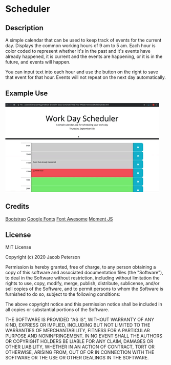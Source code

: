 # Scheduler

## Description

A simple calendar that can be used to keep track of events for the current day. Displays the common working hours of 9 am to 5 am. Each hour is color coded to represent whether it's in the past and it's events have already happened, it is current and the events are happening, or it is in the future, and events will happen.

You can input text into each hour and use the button on the right to save that event for that hour. Events will not repeat on the next day automatically.

## Example Use

![demo](assets/demo.gif)

## Credits

[Bootstrap](https://getbootstrap.com/)
[Google Fonts](https://fonts.google.com/)
[Font Awesome](https://fontawesome.com/)
[Moment JS](https://momentjs.com/)

## License

MIT License

Copyright (c) 2020 Jacob Peterson

Permission is hereby granted, free of charge, to any person obtaining a copy
of this software and associated documentation files (the "Software"), to deal
in the Software without restriction, including without limitation the rights
to use, copy, modify, merge, publish, distribute, sublicense, and/or sell
copies of the Software, and to permit persons to whom the Software is
furnished to do so, subject to the following conditions:

The above copyright notice and this permission notice shall be included in all
copies or substantial portions of the Software.

THE SOFTWARE IS PROVIDED "AS IS", WITHOUT WARRANTY OF ANY KIND, EXPRESS OR
IMPLIED, INCLUDING BUT NOT LIMITED TO THE WARRANTIES OF MERCHANTABILITY,
FITNESS FOR A PARTICULAR PURPOSE AND NONINFRINGEMENT. IN NO EVENT SHALL THE
AUTHORS OR COPYRIGHT HOLDERS BE LIABLE FOR ANY CLAIM, DAMAGES OR OTHER
LIABILITY, WHETHER IN AN ACTION OF CONTRACT, TORT OR OTHERWISE, ARISING FROM,
OUT OF OR IN CONNECTION WITH THE SOFTWARE OR THE USE OR OTHER DEALINGS IN THE
SOFTWARE.
